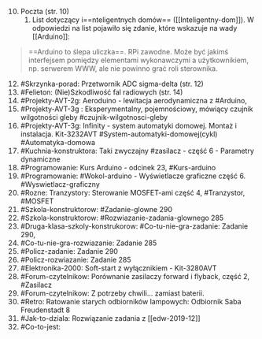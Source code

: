 
10. Poczta (str. 10)
	1. List dotyczący i==nteligentnych domów== ([[Inteligentny-dom]]).  W odpowiedzi na list pojawiło się zdanie, które wskazuje na wady [[Arduino]]: 

> ==Arduino to ślepa uliczka==. RPi zawodne. Może być jakimś interfejsem pomiędzy elementami wykonawczymi a użytkownikiem, np. serwerem WWW, ale nie powinno grać roli sterownika.

12. #Skrzynka-porad: Przetwornik ADC sigma-delta (str. 12)
14. #Felieton: (Nie)Szkodliwość fal radiowych (str. 14)
15. #Projekty-AVT-2g: Aeroduino - lewitacja aerodynamiczna z #Arduino,
19. #Projekty-AVT-3g : Eksperymentalny, pojemnościowy, mówiący czujnik wilgotności gleby #czujnik-wilgotnosci-gleby
24. #Projekty-AVT-3g: Infinity - system automatyki domowej. Montaż i instalacja. Kit-3232AVT #System-automatyki-domowej(cykl)  #Automatyka-domowa
28. #Kuchnia-konstruktora: Taki zwyczajny #zasilacz - część 6 - Parametry dynamiczne
33. #Programowanie: Kurs Arduino - odcinek 23, #Kurs-arduino
36. #Programowanie: #Wokol-arduino - Wyświetlacze graficzne część 6. #Wyswietlacz-graficzny
39. #Rozne: Tranzystory: Sterowanie MOSFET-ami część 4, #Tranzystor, #MOSFET
43. #Szkola-konstruktorow: #Zadanie-glowne 290
44. #Szkola-konstruktorow: #Rozwiazanie-zadania-glownego 285
45. #Druga-klasa-szkoly-konstrukorow: #Co-tu-nie-gra-zadanie: Zadanie 290,
45. #Co-tu-nie-gra-rozwiazanie: Zadanie 285
50. #Policz-zadanie: Zadanie 290
50. #Policz-rozwiazanie: Zadanie 285
55. #Elektronika-2000: Soft-start z wyłącznikiem - Kit-3280AVT
56. #Forum-czytelnikow: Porównanie zasilaczy forward i flyback, część 2, #Zasilacz
62. #Forum-czytelnikow: Z potrzeby chwili... zamiast baterii.
63. #Retro: Ratowanie starych odbiorników lampowych: Odbiornik Saba Freudenstadt 8
65. #Jak-to-dziala: Rozwiązanie zadania z [[edw-2019-12]]
66. #Co-to-jest: 